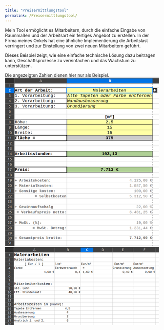 ```yaml
---
title: "Preisermittlungstool"
permalink: /Preisermittlungstool/
---
```


Mein Tool ermöglicht es Mitarbeitern, durch die einfache Eingabe von Raummaßen und der Arbeitsart ein fertiges Angebot zu erstellen. In der Firma meines Onkels hat eine ähnliche Implementierung die Arbeitslast verringert und zur Einstellung von zwei neuen Mitarbeitern geführt.

Dieses Beispiel zeigt, wie eine einfache technische Lösung dazu beitragen kann, Geschäftsprozesse zu vereinfachen und das Wachstum zu unterstützen.

Die angezeigten Zahlen dienen hier nur als Beispiel.
![Preisermittlungstool Dashboard](/img/1a.png)
![Preisermittlungstool Data](/img/2a.png)
